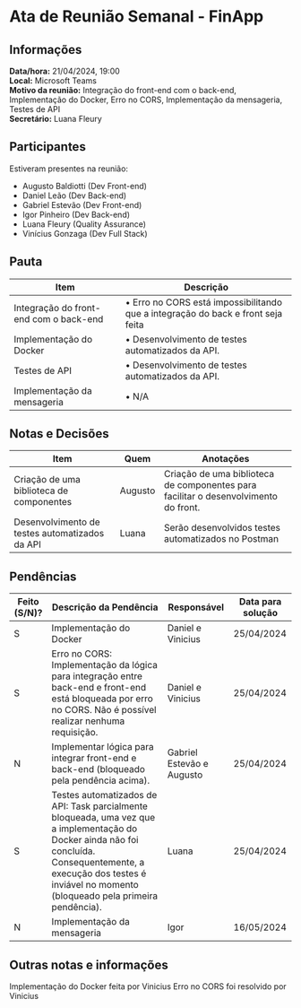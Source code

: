 # Ata de Reunião Semanal - FinApp

## Informações
**Data/hora:** 21/04/2024, 19:00  
**Local:** Microsoft Teams  
**Motivo da reunião:** Integração do front-end com o back-end, Implementação do Docker, Erro no CORS, Implementação da mensageria, Testes de API  
**Secretário:** Luana Fleury

## Participantes
Estiveram presentes na reunião:
- Augusto Baldiotti (Dev Front-end)
- Daniel Leão (Dev Back-end)
- Gabriel Estevão (Dev Front-end)
- Igor Pinheiro (Dev Back-end)
- Luana Fleury (Quality Assurance)
- Vinícius Gonzaga (Dev Full Stack)

## Pauta

Item | Descrição
---- | ----
Integração do front-end com o back-end | • Erro no CORS está impossibilitando que a integração do back e front seja feita
Implementação do Docker | • Desenvolvimento de testes automatizados da API.
Testes de API | • Desenvolvimento de testes automatizados da API.
Implementação da mensageria | • N/A

## Notas e Decisões
Item | Quem | Anotações |
---- | ---- | ---- |
Criação de uma biblioteca de componentes | Augusto | Criação de uma biblioteca de componentes para facilitar o desenvolvimento do front. |
Desenvolvimento de testes automatizados da API | Luana | Serão desenvolvidos testes automatizados no Postman |

## Pendências
| Feito (S/N)? | Descrição da Pendência | Responsável | Data para solução |
| ---- | ---- | ---- | ---- |
| S | Implementação do Docker | Daniel e Vinicius | 25/04/2024 |
| S | Erro no CORS: Implementação da lógica para integração entre back-end e front-end está bloqueada por erro no CORS. Não é possível realizar nenhuma requisição. | Daniel e Vinicius | 25/04/2024 |
| N | Implementar lógica para integrar front-end e back-end (bloqueado pela pendência acima). | Gabriel Estevão e Augusto | 25/04/2024 |
| S | Testes automatizados de API: Task parcialmente bloqueada, uma vez que a implementação do Docker ainda não foi concluída. Consequentemente, a execução dos testes é inviável no momento (bloqueado pela primeira pendência). | Luana | 25/04/2024 |
| N | Implementação da mensageria | Igor | 16/05/2024 |

## Outras notas e informações
Implementação do Docker feita por Vinicius
Erro no CORS foi resolvido por Vinicius
